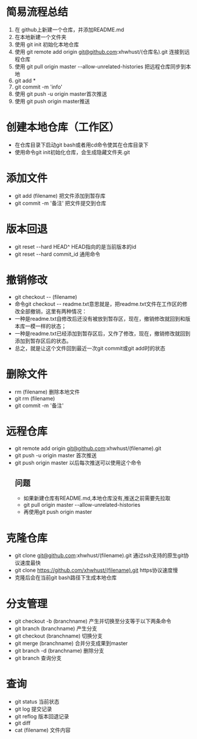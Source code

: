# 简易流程总结
1. 在 github上新建一个仓库，并添加README.md
2. 在本地新建一个文件夹
3. 使用 git init 初始化本地仓库
4. 使用 git remote add origin git@github.com:xhwhust/(仓库名).git 连接到远程仓库
5. 使用 git pull origin master --allow-unrelated-histories 把远程仓库同步到本地
6. git add *
7. git commit -m 'info'
8. 使用 git push -u origin master首次推送
9. 使用 git push origin master推送

# 创建本地仓库（工作区）
* 在仓库目录下启动git bash或者用cd命令使其在仓库目录下
* 使用命令git init初始化仓库，会生成隐藏文件夹.git
# 添加文件
* git add (filename) 把文件添加到暂存库
* git commit -m '备注' 把文件提交到仓库
# 版本回退
* git reset --hard HEAD^ HEAD指向的是当前版本的id
* git reset --hard commit_id 通用命令
# 撤销修改
* git checkout -- (filename)
* 命令git checkout -- readme.txt意思就是，把readme.txt文件在工作区的修改全部撤销，这里有两种情况：
* 一种是readme.txt自修改后还没有被放到暂存区，现在，撤销修改就回到和版本库一模一样的状态；
* 一种是readme.txt已经添加到暂存区后，又作了修改，现在，撤销修改就回到添加到暂存区后的状态。
* 总之，就是让这个文件回到最近一次git commit或git add时的状态
# 删除文件
* rm (filename) 删除本地文件
* git rm (filename)
* git commit -m '备注'
# 远程仓库
* git remote add origin git@github.com:xhwhust/(filename).git
* git push -u origin master 首次推送
* git push origin master 以后每次推送可以使用这个命令
   ## 问题
   * 如果新建仓库有README.md,本地仓库没有,推送之前需要先拉取
   * git pull origin master --allow-unrelated-histories
   * 再使用git push origin master
# 克隆仓库
* git clone git@github.com:xhwhust/(filename).git  通过ssh支持的原生git协议速度最快
* git clone https://github.com/xhwhust/(filename).git https协议速度慢
* 克隆后会在当前git bash路径下生成本地仓库
# 分支管理
* git checkout -b (branchname) 产生并切换至分支等于以下两条命令
* git branch (branchname) 产生分支
* git checkout (branchname) 切换分支
* git merge (branchname) 合并分支成果到master
* git branch -d (branchname) 删除分支
* git branch 查询分支
# 查询
* git status 当前状态
* git log 提交记录
* git reflog 版本回退记录
* git diff 
* cat (filename) 文件内容
